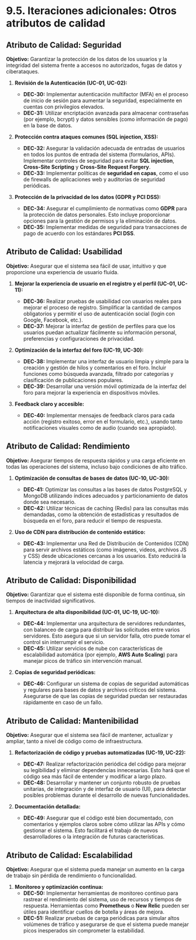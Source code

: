 # 9.5. Iteraciones adicionales: Otros atributos de calidad

## Atributo de Calidad: Seguridad

**Objetivo:** Garantizar la protección de los datos de los usuarios y la integridad del sistema frente a accesos no autorizados, fugas de datos y ciberataques.

1. **Revisión de la Autenticación (UC-01, UC-02):**
   - **DEC-30:** Implementar autenticación multifactor (MFA) en el proceso de inicio de sesión para aumentar la seguridad, especialmente en cuentas con privilegios elevados.
   - **DEC-31:** Utilizar encriptación avanzada para almacenar contraseñas (por ejemplo, bcrypt) y datos sensibles (como información de pago) en la base de datos.
   
2. **Protección contra ataques comunes (SQL injection, XSS):**
   - **DEC-32:** Asegurar la validación adecuada de entradas de usuarios en todos los puntos de entrada del sistema (formularios, APIs). Implementar controles de seguridad para evitar **SQL injection**, **Cross-Site Scripting** y **Cross-Site Request Forgery**.
   - **DEC-33:** Implementar políticas de **seguridad en capas**, como el uso de firewalls de aplicaciones web y auditorías de seguridad periódicas.
3. **Protección de la privacidad de los datos (GDPR y PCI DSS):**
   - **DEC-34:** Asegurar el cumplimiento de normativas como **GDPR** para la protección de datos personales. Esto incluye proporcionar opciones para la gestión de permisos y la eliminación de datos.
   - **DEC-35:** Implementar medidas de seguridad para transacciones de pago de acuerdo con los estándares **PCI DSS**.
     
## Atributo de Calidad: Usabilidad

**Objetivo:** Asegurar que el sistema sea fácil de usar, intuitivo y que proporcione una experiencia de usuario fluida.

1. **Mejorar la experiencia de usuario en el registro y el perfil (UC-01, UC-11):**
   - **DEC-36:** Realizar pruebas de usabilidad con usuarios reales para mejorar el proceso de registro. Simplificar la cantidad de campos obligatorios y permitir el uso de autenticación social (login con Google, Facebook, etc.).
   - **DEC-37:** Mejorar la interfaz de gestión de perfiles para que los usuarios puedan actualizar fácilmente su información personal, preferencias y configuraciones de privacidad.
     
2. **Optimización de la interfaz del foro (UC-19, UC-30):**
   - **DEC-38:** Implementar una interfaz de usuario limpia y simple para la creación y gestión de hilos y comentarios en el foro. Incluir funciones como búsqueda avanzada, filtrado por categorías y clasificación de publicaciones populares.
   - **DEC-39:** Desarrollar una versión móvil optimizada de la interfaz del foro para mejorar la experiencia en dispositivos móviles.
     
3. **Feedback claro y accesible:**
   - **DEC-40:** Implementar mensajes de feedback claros para cada acción (registro exitoso, error en el formulario, etc.), usando tanto notificaciones visuales como de audio (cuando sea apropiado).

## Atributo de Calidad: Rendimiento

**Objetivo:** Asegurar tiempos de respuesta rápidos y una carga eficiente en todas las operaciones del sistema, incluso bajo condiciones de alto tráfico.

1. **Optimización de consultas de bases de datos (UC-10, UC-30):**
   - **DEC-41:** Optimizar las consultas a las bases de datos PostgreSQL y MongoDB utilizando índices adecuados y particionamiento de datos donde sea necesario.
   - **DEC-42:** Utilizar técnicas de caching (Redis) para las consultas más demandadas, como la obtención de estadísticas y resultados de búsqueda en el foro, para reducir el tiempo de respuesta.

2. **Uso de CDN para distribución de contenido estático:**
   - **DEC-43:** Implementar una Red de Distribución de Contenidos (CDN) para servir archivos estáticos (como imágenes, videos, archivos JS y CSS) desde ubicaciones cercanas a los usuarios. Esto reducirá la latencia y mejorará la velocidad de carga.

## Atributo de Calidad: Disponibilidad

**Objetivo:** Garantizar que el sistema esté disponible de forma continua, sin tiempos de inactividad significativos.

1. **Arquitectura de alta disponibilidad (UC-01, UC-19, UC-10):**
   - **DEC-44:** Implementar una arquitectura de servidores redundantes, con balanceo de carga para distribuir las solicitudes entre varios servidores. Esto asegura que si un servidor falla, otro puede tomar el control sin interrumpir el servicio.
   - **DEC-45:** Utilizar servicios de nube con características de escalabilidad automática (por ejemplo, **AWS Auto Scaling**) para manejar picos de tráfico sin intervención manual.

2. **Copias de seguridad periódicas:**
   - **DEC-46:** Configurar un sistema de copias de seguridad automáticas y regulares para bases de datos y archivos críticos del sistema. Asegurarse de que las copias de seguridad puedan ser restauradas rápidamente en caso de un fallo.

## Atributo de Calidad: Mantenibilidad

**Objetivo:** Asegurar que el sistema sea fácil de mantener, actualizar y ampliar, tanto a nivel de código como de infraestructura.

1. **Refactorización de código y pruebas automatizadas (UC-19, UC-22):**
   - **DEC-47:** Realizar refactorización periódica del código para mejorar su legibilidad y eliminar dependencias innecesarias. Esto hará que el código sea más fácil de entender y modificar a largo plazo.
   - **DEC-48:** Desarrollar y mantener un conjunto robusto de pruebas unitarias, de integración y de interfaz de usuario (UI), para detectar posibles problemas durante el desarrollo de nuevas funcionalidades.

2. **Documentación detallada:**
   - **DEC-49:** Asegurar que el código esté bien documentado, con comentarios y ejemplos claros sobre cómo utilizar las APIs y cómo gestionar el sistema. Esto facilitará el trabajo de nuevos desarrolladores o la integración de futuras características.
  
## Atributo de Calidad: Escalabilidad 

**Objetivo:** Asegurar que el sistema pueda manejar un aumento en la carga de trabajo sin pérdida de rendimiento o funcionalidad.

1. **Monitoreo y optimización continua:**
   - **DEC-50:** Implementar herramientas de monitoreo continuo para rastrear el rendimiento del sistema, uso de recursos y tiempos de respuesta. Herramientas como **Prometheus** o **New Relic** pueden ser útiles para identificar cuellos de botella y áreas de mejora.
   - **DEC-51:** Realizar pruebas de carga periódicas para simular altos volúmenes de tráfico y asegurarse de que el sistema puede manejar picos inesperados sin comprometer la estabilidad.
